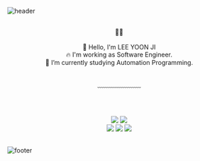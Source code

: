 ![header](https://capsule-render.vercel.app/api?type=waving&&color=gradient&height=100&section=header&fontSize=90)


<div align = "center">

<br/>
<strong>👩‍💻</strong><br><br>
💬 Hello, I'm LEE YOON JI<br>
🔥 I'm working as Software Engineer.<br>
🌼 I’m currently studying Automation Programming.
<br/><br/>


<!-- [![Blog Badge](http://img.shields.io/badge/-Blog-green?style=flat-square&logo=Naver&link=https://blog.naver.com/)](https://blog.naver.com/)
 --> 
  
﹏﹏﹏﹏﹏﹏﹏

<br/><br/>

<img src="https://img.shields.io/badge/Java-orange?style=flat&logo=java&logoColor=white"/>
<img src="https://img.shields.io/badge/-Git-black?style=flat&logo=git"/><br>
<img src="https://img.shields.io/badge/Selenium-E34F26?style=flat-square&logo=Selenium&logoColor=white"/>
<img src="https://img.shields.io/badge/Appium-1572B6?style=flat-square&logo=Appium&logoColor=white"/>
<img src="https://img.shields.io/badge/Android-green?style=flat&logo=android&logoColor=white"/>

</div>

<br/>

![footer](https://capsule-render.vercel.app/api?type=waving&&color=gradient&height=100&section=footer&fontSize=90)






<!---
lee-yoon-ji/lee-yoon-ji is a ✨ special ✨ repository because its `README.md` (this file) appears on your GitHub profile.
You can click the Preview link to take a look at your changes.
- 👋 Hi, I’m @lee-yoon-ji
- 👀 I’m interested in ...
- 🌱 I’m currently learning ...
- 💞️ I’m looking to collaborate on ...
- 📫 How to reach me ...
--->
